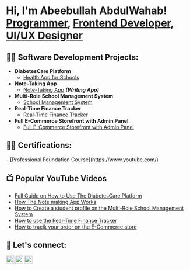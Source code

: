 <h1>Hi, I'm Abeebullah AbdulWahab! <br/><a href="https://https://github.com/HabeebullahTech">Programmer</a>, <a href="https://www.linkedin.com/in/abeebullah1/">Frontend Developer</a>, <a href="https://www.youtube.com/baytulhub">UI/UX Designer</a></h1>

<h2>👨‍💻 Software Development Projects:</h2>

- <b>DiabetesCare Platform</b>
  - [Health App for Schools](https://github.com/)
- <b>Note-Taking App</b>
  - [Note-Taking App](https://github.com/) <b><i>(Writing App)</b></i>
- <b>Multi-Role School Management System</b>
  - [School Management System](https://github.com/)
- <b>Real-Time Finance Tracker</b>
  - [Real-Time Finance Tracker](https://github.com/)
- <b>Full E-Commerce Storefront with Admin Panel</b>
  - [Full E-Commerce Storefront with Admin Panel](https://github.com/)

<h2>👨‍💻 Certifications:</h2>
- [Professional Foundation Course](https://www.youtube.com/)

<h2>📺 Popular YouTube Videos</h2>

- [Full Guide on How to Use The DiabetesCare Platform](https://www.youtube.com/)
- [How The Note making App Works](https://www.youtube.com/)
- [How to Create a student profile on the Multi-Role School Management System](https://www.youtube.com/)
- [How to use the Real-Time Finance Tracker](https://www.youtube.com/)
- [How to tracjk your order on the E-Commerce store](https://www.youtube.com/)

<h2> 🤳 Let's connect:</h2>

[<img align="left" alt="Abeebullah | YouTube" width="22px" src="https://cdn.jsdelivr.net/npm/simple-icons@v3/icons/youtube.svg" />][youtube]
<!-- [<img align="left" alt="Abeebullah | Twitter" width="22px" src="https://cdn.jsdelivr.net/npm/simple-icons@v3/icons/twitter.svg" />][twitter] -->
[<img align="left" alt="Abeebullah | LinkedIn" width="22px" src="https://cdn.jsdelivr.net/npm/simple-icons@v3/icons/linkedin.svg" />][linkedin]
[<img align="left" alt="Abeebullah | Instagram" width="22px" src="https://cdn.jsdelivr.net/npm/simple-icons@v3/icons/instagram.svg" />][instagram]


[youtube]: https://www.youtube.com/c/baytulhub
[instagram]: https://www.instagram.com/abeebullah/
[linkedin]: https://www.linkedin.com/in/abeebullah1



<!--
**HabeebullahTech/HabeebullahTech** is a ✨ _special_ ✨ repository because its `README.md` (this file) appears on your GitHub profile.

Here are some ideas to get you started:

- 🔭 I’m currently working on ...
- 🌱 I’m currently learning ...
- 👯 I’m looking to collaborate on ...
- 🤔 I’m looking for help with ...
- 💬 Ask me about ...
- 📫 How to reach me: ...
- 😄 Pronouns: ...
- ⚡ Fun fact: ...
-->
